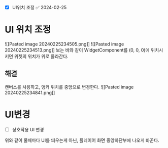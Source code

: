 - [x] UI위치 조정 ✅ 2024-02-25
# UI 위치 조정
![[Pasted image 20240225234505.png]]
![[Pasted image 20240225234513.png]]
보는 바와 같이 WidgetComponent를 (0, 0, 0)에 위치시키면 위젯의 위치가 위로 올라간다.
## 해결
캔버스를 사용하고, 앵커 위치를 중앙으로 변경한다.
![[Pasted image 20240225234841.png]]
# UI변경
- [ ] 상호작용 UI 변경

위와 같이 물체마다 UI를 띄우는게 아닌, 플레이어 화면 중앙하단부에 나오게 바꾼다.
